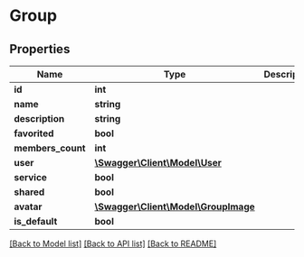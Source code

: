 # Group

## Properties
Name | Type | Description | Notes
------------ | ------------- | ------------- | -------------
**id** | **int** |  | 
**name** | **string** |  | 
**description** | **string** |  | 
**favorited** | **bool** |  | 
**members_count** | **int** |  | 
**user** | [**\Swagger\Client\Model\User**](User.md) |  | 
**service** | **bool** |  | 
**shared** | **bool** |  | 
**avatar** | [**\Swagger\Client\Model\GroupImage**](GroupImage.md) |  | 
**is_default** | **bool** |  | 

[[Back to Model list]](../README.md#documentation-for-models) [[Back to API list]](../README.md#documentation-for-api-endpoints) [[Back to README]](../README.md)


